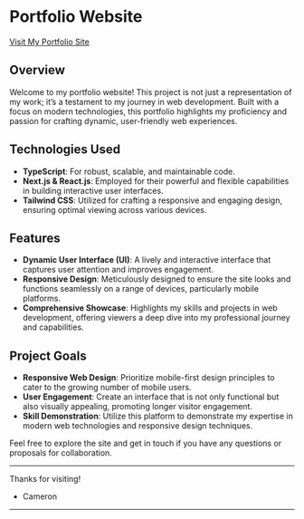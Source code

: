 # Portfolio Website

[Visit My Portfolio Site](http://cameronsivo.com/)

## Overview
Welcome to my portfolio website! This project is not just a representation of my work; it’s a testament to my journey in web development. Built with a focus on modern technologies, this portfolio highlights my proficiency and passion for crafting dynamic, user-friendly web experiences.

## Technologies Used
- **TypeScript**: For robust, scalable, and maintainable code.
- **Next.js & React.js**: Employed for their powerful and flexible capabilities in building interactive user interfaces.
- **Tailwind CSS**: Utilized for crafting a responsive and engaging design, ensuring optimal viewing across various devices.

## Features
- **Dynamic User Interface (UI)**: A lively and interactive interface that captures user attention and improves engagement.
- **Responsive Design**: Meticulously designed to ensure the site looks and functions seamlessly on a range of devices, particularly mobile platforms.
- **Comprehensive Showcase**: Highlights my skills and projects in web development, offering viewers a deep dive into my professional journey and capabilities.

## Project Goals
- **Responsive Web Design**: Prioritize mobile-first design principles to cater to the growing number of mobile users.
- **User Engagement**: Create an interface that is not only functional but also visually appealing, promoting longer visitor engagement.
- **Skill Demonstration**: Utilize this platform to demonstrate my expertise in modern web technologies and responsive design techniques.


Feel free to explore the site and get in touch if you have any questions or proposals for collaboration.

---

Thanks for visiting!

- Cameron

---

